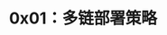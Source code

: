 ---
slug: '/docs/lean/solidity/chapter6/0x01-multi-chain-deployment-strategy'
title: '0x01：多链部署策略'
sidebar_position: 1
hide_title: true
---